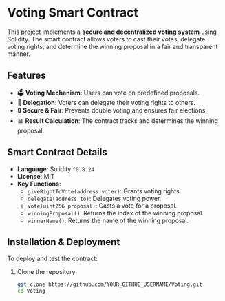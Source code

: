 # Voting Smart Contract

This project implements a **secure and decentralized voting system** using Solidity. The smart contract allows voters to cast their votes, delegate voting rights, and determine the winning proposal in a fair and transparent manner.

## Features
- 🗳 **Voting Mechanism**: Users can vote on predefined proposals.
- 👥 **Delegation**: Voters can delegate their voting rights to others.
- 🔒 **Secure & Fair**: Prevents double voting and ensures fair elections.
- 📊 **Result Calculation**: The contract tracks and determines the winning proposal.

## Smart Contract Details
- **Language**: Solidity `^0.8.24`
- **License**: MIT
- **Key Functions**:
  - `giveRightToVote(address voter)`: Grants voting rights.
  - `delegate(address to)`: Delegates voting power.
  - `vote(uint256 proposal)`: Casts a vote for a proposal.
  - `winningProposal()`: Returns the index of the winning proposal.
  - `winnerName()`: Returns the name of the winning proposal.

## Installation & Deployment
To deploy and test the contract:

1. Clone the repository:
   ```sh
   git clone https://github.com/YOUR_GITHUB_USERNAME/Voting.git
   cd Voting
